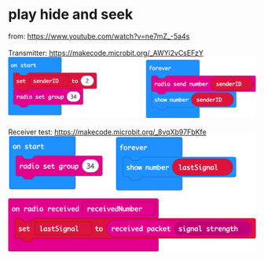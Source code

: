 # play hide and seek

from: https://www.youtube.com/watch?v=ne7mZ_-5a4s<br>
<br>
Transmitter: https://makecode.microbit.org/_AWYi2vCsEFzY<br>
<img src="https://github.com/larsgimse/microbit/blob/master/radio/hide_seek/transmitter-test.png" weidht="500"><br>
<br>
Receiver test: https://makecode.microbit.org/_8vqXb97FbKfe
<img src="https://github.com/larsgimse/microbit/blob/master/radio/hide_seek/receiver-test.png" weidht="500"><br>
